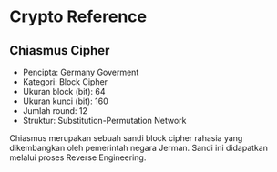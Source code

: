 # Crypto Reference

## Chiasmus Cipher

* Pencipta: Germany Goverment
* Kategori: Block Cipher
* Ukuran block (bit): 64
* Ukuran kunci (bit): 160
* Jumlah round: 12
* Struktur: Substitution-Permutation Network

Chiasmus merupakan sebuah sandi block cipher rahasia yang dikembangkan oleh pemerintah negara Jerman. Sandi ini didapatkan melalui proses Reverse Engineering.
